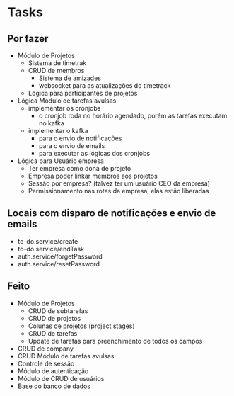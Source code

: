 
# Tasks

## Por fazer
- Módulo de Projetos
  - Sistema de timetrak
  - CRUD de membros
    - Sistema de amizades
    - websocket para as atualizações do timetrack
  - Lógica para participantes de projetos
- Lógica Módulo de tarefas avulsas
  - implementar os cronjobs
    - o cronjob roda no horário agendado, porém as tarefas executam no kafka 
  - implementar o kafka
    - para o envio de notificações
    - para o envio de emails
    - para executar as lógicas dos cronjobs
- Lógica para Usuário empresa
  - Ter empresa como dona de projeto
  - Empresa poder linkar membros aos projetos
  - Sessão por empresa? (talvez ter um usuário CEO da empresa)
  - Permissionamento nas rotas da empresa, elas estão liberadas

## Locais com disparo de notificações e envio de emails
- to-do.service/create
- to-do.service/endTask
- auth.service/forgetPassword
- auth.service/resetPassword


## Feito
- Módulo de Projetos
  - CRUD de subtarefas
  - CRUD de projetos
  - Colunas de projetos (project stages)
  - CRUD de tarefas
  - Update de tarefas para preenchimento de todos os campos
- CRUD de company
- CRUD Módulo de tarefas avulsas
- Controle de sessão
- Módulo de autenticação
- Módulo de CRUD de usuários
- Base do banco de dados